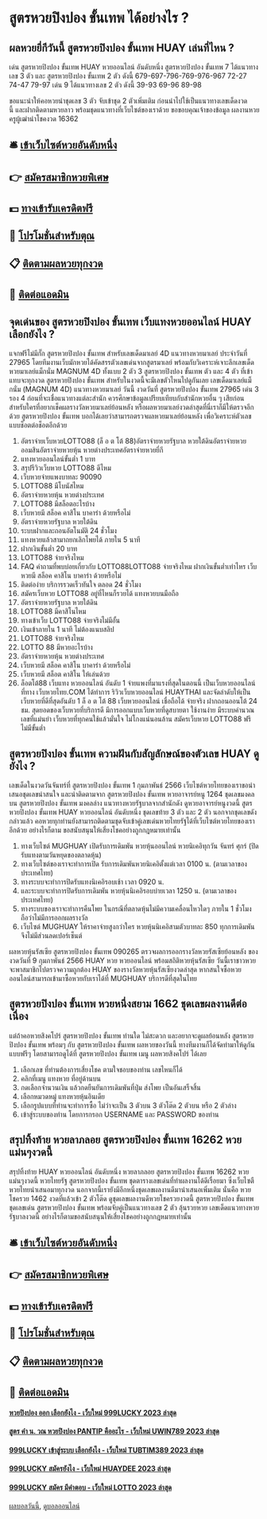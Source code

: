 # สูตรหวยปิงปอง ขั้นเทพ ได้อย่างไร ?
## ผลหวยยี่กีวันนี้ สูตรหวยปิงปอง ขั้นเทพ HUAY เล่นที่ไหน ?
เด่น สูตรหวยปิงปอง ขั้นเทพ HUAY หวยออนไลน์ อันดับหนึ่ง สูตรหวยปิงปอง ขั้นเทพ 7 ได้แนวทางเลข 3 ตัว และ สูตรหวยปิงปอง ขั้นเทพ 2 ตัว ดังนี้
679-697-796-769-976-967
72-27
74-47
79-97
เด่น 9 ได้แนวทางเลข 2 ตัว ดังนี้
39-93
69-96
89-98

ขอแนะนำให้คอหวยนำชุดเลข 3 ตัว จับเข้าชุด 2 ตัวเพิ่มเติม ก่อนนำไปใช้เป็นแนวทางเลขเด็ดงวดนี้ และฝากติดตามหวยลาว พร้อมชุดแนวทางที่เว็บไซต์ของเราด้วย
ขอขอบคุณเจ้าของข้อมูล
ผลงานหวยครูผู้เฒ่านำโชคงวด 16362

## 🛎 [เข้าเว็บไซต์หวยอันดับหนึ่ง](https://bit.ly/3BG5bNw)
## 👉 [สมัครสมาชิกหวยพิเศษ](https://bit.ly/3BG5bNw)
## 💵 [ทางเข้ารับเครดิตฟรี](https://bit.ly/3C3mvgS)
## 👑 [โปรโมชั่นสำหรับตุณ](https://bit.ly/3C3mvgS)
## 📋 [ติดตามผลหวยทุกงวด](https://bit.ly/3C3mvgS)
## 📱 [ติดต่อแอดมิน](https://bit.ly/3C3mvgS)

## จุดเด่นของ สูตรหวยปิงปอง ขั้นเทพ เว็บแทงหวยออนไลน์ HUAY เลือกยังไง ?
แจกฟรีไม่มีกั๊ก สูตรหวยปิงปอง ขั้นเทพ สำหรับเลขเด็ดมาเลย์ 4D แนวทางหวยมาเลย์ ประจำวันที่ 27965 โดยทีมงานเว็บมักหวยได้คัดสรรตัวเลขเด่นจากสูตรมาเลย์ พร้อมกับวิเคราะห์เจาะลึกเลขเด็ดหวยมาเลย์แม็กนั่ม MAGNUM 4D ทั้งแบบ 2 ตัว 3 สูตรหวยปิงปอง ขั้นเทพ ตัว และ 4 ตัว ที่เข้าแทบจะทุกงวด สูตรหวยปิงปอง ขั้นเทพ สำหรับในงวดนี้จะมีเลขตัวไหนไปดูกันเลย
เลขเด็ดมาเลย์แม็กนั่ม (MAGNUM 4D) แนวทางหวยมาเลย์ วันนี้ งวดวันที่ สูตรหวยปิงปอง ขั้นเทพ 27965 เด่น 3 รอง 4
ก่อนที่จะเชื่อแนวทางแต่ละสำนัก ควรศึกษาข้อมูลเปรียบเทียบกับสำนักหวยอื่น ๆ เสียก่อน สำหรับใครที่อยากเช็คผลรางวัลหวยมาเลย์ย้อนหลัง หรือผลหวยมาเลย์งวดล่าสุดที่นี่เราก็มีให้ตรวจอีกด้วย สูตรหวยปิงปอง ขั้นเทพ บอกได้เลยว่าสามารถตรวจผลหวยมาเลย์ย้อนหลัง เพื่อวิเคราะห์ตัวเลขแบบช็อตต่อช็อตอีกด้วย
1. อัตราจ่ายเว็บหวยLOTTO88 (ล็ อ ต โต้ 88)อัตราจ่ายหวยรัฐบาล หวยใต้ดินอัตราจ่ายหวยออมสินอัตราจ่ายหวยหุ้น หวยต่างประเทศอัตราจ่ายหวยยี่กี
2. แทงหวยออนไลน์ขั้นต่ำ 1 บาท
3. สรุปรีวิวเว็บหวย LOTTO88 ดีไหม
4. เว็บหวยจ่ายแพงบาทละ 90090
5. LOTTO88 มีโบนัสไหม
6. อัตราจ่ายหวยหุ้น หวยต่างประเทศ
7. LOTTO88 มีสล็อตอะไรบ้าง
8. เว็บหวยมี สล็อค คาสิโน บาคาร่า ด้วยหรือไม่
9. อัตราจ่ายหวยรัฐบาล หวยใต้ดิน
10. ระบบฝากและถอนอัตโนมัติ 24 ชั่วโมง
11. แทงหวยแล้วสามาถยกเลิกโพยได้ ภายใน 5 นาที
12. ฝากเงินขั้นต่ำ 20 บาท
13. LOTTO88 จ่ายจริงไหม
14. FAQ คำถามที่พบบ่อยเกี่ยวกับ LOTTO88LOTTO88 จ่ายจริงไหม ฝากเงินขั้นต่ำเท่าไหร เว็บหวยมี สล็อค คาสิโน บาคาร่า ด้วยหรือไม่
15. ติดต่อง่าย บริการรวดเร็วทันใจ ตลอด 24 ชั่วโมง
16. สมัครเว็บหวย LOTTO88 อยู่ที่ไหนก็รวยได้ แทงหวยบนมือถือ
17. อัตราจ่ายหวยรัฐบาล หวยใต้ดิน
18. LOTTO88 มีคาสิโนไหม
19. ทางเข้าเว็บ LOTTO88 จ่ายจริงไม่มีอั้น
20. เงินเข้าภายใน 1 นาที ไม่ต้องแนบสลิป
21. LOTTO88 จ่ายจริงไหม
22. LOTTO 88 มีหวยอะไรบ้าง
23. อัตราจ่ายหวยหุ้น หวยต่างประเทศ
24. เว็บหวยมี สล็อค คาสิโน บาคาร่า ด้วยหรือไม่
25. เว็บหวยมี สล็อต คาสิโน ให้เล่นด้วย
26. ล็อตโต้88 เว็บแทง หวยออนไลน์ อันดับ 1 จ่ายแพงที่มาแรงที่สุดในตอนนี้ เป็นเว็บหวยออนไลน์ ที่ทาง เว็บหวยไทย.COM ได้ทำการ ริวิวเว็บหวยออนไลน์ HUAYTHAI และจัดลำดับให้เป็นเว็บหวยที่ดีที่สุดอันดับ 1 ล็ อ ต โต้ 88 เว็บหวยออนไลน์ เชื่อถือได้ จ่ายจริง ฝากถอนออนโต้ 24 ชม. สุดยอดของเว็บหวยที่บริการดี มีการออกแบบเว็บหวยที่ดูสบายตา ใช้งานง่าย มีระบบคำนวณเลขที่แม่นยำ เว็บหวยที่ทุกคนใช้แล้วมั่นใจ ไม่โกงแน่นอนล้าน สมัครเว็บหวย LOTTO88 ฟรี ไม่มีขั้นต่ำ

## สูตรหวยปิงปอง ขั้นเทพ ความฝันกับสัญลักษณ์ของตัวเลข HUAY ดูยังไง ?
เลขเด็ดในงวดวันจันทร์ที่ สูตรหวยปิงปอง ขั้นเทพ 1 กุมภาพันธ์ 2566 เว็บไซต์หวยไทยของเราขอนำเสนอชุดเลขน่าสนใจ และน่าติดตามจาก สูตรหวยปิงปอง ขั้นเทพ หวยอาจารย์หนู 1264 ชุดเลขมงคลบน สูตรหวยปิงปอง ขั้นเทพ มงคลล่าง แนวทางหวยรัฐบาลจากสำนักดัง ดูหวยอาจารย์หนูงวดนี้ สูตรหวยปิงปอง ขั้นเทพ HUAY หวยออนไลน์ อันดับหนึ่ง ชุดเลขท้าย 3 ตัว และ 2 ตัว นอกจากชุดเลขดังกล่าวแล้ว คอหวยทุกท่านยังสามารถติดตามชุดจับเข้าคู่เลขเด่นหวยไทยรัฐได้ที่เว็บไซต์หวยไทยของเราอีกด้วย อย่างไรก็ตาม ขอสนับสนุนให้เสี่ยงโชคอย่างถูกกฎหมายเท่านั้น
1. ทางเว็บไซต์ MUGHUAY เปิดรับการเดิมพัน หวยหุ้นออนไลน์ หวยนิเคอิทุกวัน จันทร์ ศุกร์ (ปิดรับแทงตามวันหยุดของตลาดหุ้น)
2. ทางเว็บไซต์ของเราจะทำการเปิด รับการเดิมพันหวยนิเคอิตั้งแต่เวลา 0100 น. (ตามเวลาของประเทศไทย)
3. ทางระบบจะทำการปิดรับแทงนิเคอิรอบเช้า เวลา 0920 น.
4. และระบบจะทำการปิดรับการเดิมพัน หวยหุ้นนิเคอิรอบบ่ายเวลา 1250 น. (ตามเวลาของประเทศไทย)
5. ทางระบบของเราจะทำการคืนโพย ในกรณีที่ตลาดหุ้นไม่มีความเคลื่อนไหวใดๆ ภายใน 1 ชั่วโมง ถือว่าไม่มีการออกผลรางวัล
6. เว็บไซต์ MUGHUAY ให้ราคาจ่ายสูงกว่าใคร หวยหุ้นนิเคอิสามตัวบาทละ 850 ทุกการเดิมพันจึงไม่มีส่วนลดเปอร์เซ็นต์

ผลหวยหุ้นรัสเซีย สูตรหวยปิงปอง ขั้นเทพ 090265 ตรวจผลการออกรางวัลหวยรัสเซียย้อนหลัง ของงวดวันที่ 9 กุมภาพันธ์ 2566 HUAY หวย หวยออนไลน์ พร้อมสถิติหวยหุ้นรัสเซีย วันนี้เราชาวหวยจะพาสมาชิกไปตรวจความถูกต้อง HUAY ของรางวัลหวยหุ้นรัสเซียงวดล่าสุด หากสนใจซื้อหวยออนไลน์สามารถเข้ามาซื้อหวยกับเราได้ที่ MUGHUAY บริการดีที่สุดในไทย

## สูตรหวยปิงปอง ขั้นเทพ หวยหนึ่งสยาม 1662 ชุดเลขผลงานดีต่อเนื่อง
แต่ถ้าคอหวยสิงคโปร์ สูตรหวยปิงปอง ขั้นเทพ ท่านใด ไม่สะดวก และอยากจะดูผลย้อนหลัง สูตรหวยปิงปอง ขั้นเทพ พร้อมๆ กับ สูตรหวยปิงปอง ขั้นเทพ ผลหวยของวันนี้ ทางทีมงานก็ได้จัดทำมาให้ดูกันแบบฟรีๆ โดยสามารถดูได้ที่ สูตรหวยปิงปอง ขั้นเทพ เมนู ผลหวยสิงคโปร์ ได้เลย
1. เลือกเลข ที่ท่านต้องการเสี่ยงโชค ตามใจชอบของท่าน เลขไหนก็ได้
2. คลิกที่เมนู แทงหวย ที่อยู่ด้านบน
3. กดเลือกจำนวนเงิน แล้วกดยืนยันการเดิมพันที่ปุ่ม ส่งโพย เป็นอันเสร็จสิ้น
4. เลือกหมวดหมู่ แทงหวยหุ้นอินเดีย
5. เลือกรูปแบบที่ท่านจะทำการซื้อ ไม่ว่าจะเป็น 3 ตัวบน 3 ตัวโต๊ด 2 ตัวบน หรือ 2 ตัวล่าง
6. เข้าสู่ระบบของท่าน โดยการกรอก USERNAME และ PASSWORD ของท่าน

## สรุปทิ้งท้าย หวยลาภลอย สูตรหวยปิงปอง ขั้นเทพ 16262 หวยแม่นๆงวดนี้
สรุปทิ้งท้าย HUAY หวยออนไลน์ อันดับหนึ่ง หวยลาภลอย สูตรหวยปิงปอง ขั้นเทพ 16262 หวยแม่นๆงวดนี้ หวยไทยรัฐ สูตรหวยปิงปอง ขั้นเทพ ชุดตารางเลขเด่นที่ทำผลงานได้ดีเรื่อยมา ซึ่งเว็บไซตืหวยไทยนำเสนอมาทุกงวด นอกจากนี้เรายังมีอีกหนึ่งชุดเลขผลงานดีมานำเสนอเพิ่มเติม นั่นคือ หวยโชครวย 1462 งวดที่แล้วเข้า 2 ตัวโต๊ด ดูชุดเลขผลงานดีหวยโชครวยงวดนี้ สูตรหวยปิงปอง ขั้นเทพ ชุดเลขเด่น สูตรหวยปิงปอง ขั้นเทพ พร้อมจับคู่เป็นแนวทางเลข 2 ตัว ลุ้นรวยหวย เลขเด็ดแนวทางหวยรัฐบาลงวดนี้ อย่างไรก็ตามขอสนับสนุนให้เสี่ยงโชคอย่างถูกกฎหมายเท่านั้น

## 🛎 [เข้าเว็บไซต์หวยอันดับหนึ่ง](https://bit.ly/3BG5bNw)
## 👉 [สมัครสมาชิกหวยพิเศษ](https://bit.ly/3BG5bNw)
## 💵 [ทางเข้ารับเครดิตฟรี](https://bit.ly/3C3mvgS)
## 👑 [โปรโมชั่นสำหรับตุณ](https://bit.ly/3C3mvgS)
## 📋 [ติดตามผลหวยทุกงวด](https://bit.ly/3C3mvgS)
## 📱 [ติดต่อแอดมิน](https://bit.ly/3C3mvgS)

#### [หวยปิงปอง ออก เลือกยังไง - เว็บใหม่ 999LUCKY 2023 ล่าสุด](https://atom.io/themes/หวยปิงปอง%20ออก%20เลือกยังไง%20-%20เว็บใหม่%20999lucky%202023%20ล่าสุด)
#### [สูตร คํา น. วณ หวยปิงปอง PANTIP คืออะไร - เว็บใหม่ UWIN789 2023 ล่าสุด](https://atom.io/themes/สูตร%20คํา%20น.%20วณ%20หวยปิงปอง%20pantip%20คืออะไร%20-%20เว็บใหม่%20uwin789%202023%20ล่าสุด)
#### [999LUCKY เข้าสู่ระบบ เลือกยังไง - เว็บใหม่ TUBTIM389 2023 ล่าสุด](https://atom.io/themes/999lucky%20เข้าสู่ระบบ%20เลือกยังไง%20-%20เว็บใหม่%20tubtim389%202023%20ล่าสุด)
#### [999LUCKY สมัครยังไง - เว็บใหม่ HUAYDEE 2023 ล่าสุด](https://atom.io/themes/999lucky%20สมัครยังไง%20-%20เว็บใหม่%20huaydee%202023%20ล่าสุด)
#### [999LUCKY สมัคร มีคำตอบ - เว็บใหม่ LOTTO 2023 ล่าสุด](https://atom.io/themes/999lucky%20สมัคร%20มีคำตอบ%20-%20เว็บใหม่%20lotto%202023%20ล่าสุด)

[ผลบอลวันนี้](https://siamsport.tv "ผลบอลวันนี้"), [ดูบอลออนไลน์](https://siamsport.tv/ดูบอลสด "ดูบอลออนไลน์")